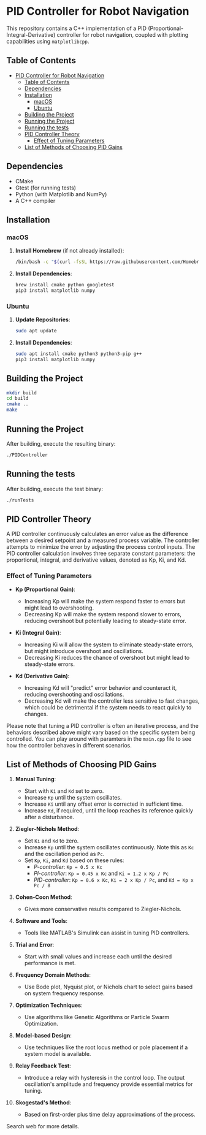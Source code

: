 # PID Controller for Robot Navigation

This repository contains a C++ implementation of a PID (Proportional-Integral-Derivative) controller for robot navigation, coupled with plotting capabilities using `matplotlibcpp`.

## Table of Contents

- [PID Controller for Robot Navigation](#pid-controller-for-robot-navigation)
  - [Table of Contents](#table-of-contents)
  - [Dependencies](#dependencies)
  - [Installation](#installation)
    - [macOS](#macos)
    - [Ubuntu](#ubuntu)
  - [Building the Project](#building-the-project)
  - [Running the Project](#running-the-project)
  - [Running the tests](#running-the-tests)
  - [PID Controller Theory](#pid-controller-theory)
    - [Effect of Tuning Parameters](#effect-of-tuning-parameters)
  - [List of Methods of Choosing PID Gains](#list-of-methods-of-choosing-pid-gains)

## Dependencies

- CMake
- Gtest (for running tests)
- Python (with Matplotlib and NumPy)
- A C++ compiler

## Installation

### macOS

1. **Install Homebrew** (if not already installed):

    ```bash
    /bin/bash -c "$(curl -fsSL https://raw.githubusercontent.com/Homebrew/install/HEAD/install.sh)"
    ```

2. **Install Dependencies**:

    ```bash
    brew install cmake python googletest
    pip3 install matplotlib numpy
    ```

### Ubuntu

1. **Update Repositories**:

    ```bash
    sudo apt update
    ```

2. **Install Dependencies**:

    ```bash
    sudo apt install cmake python3 python3-pip g++
    pip3 install matplotlib numpy
    ```

## Building the Project

```bash
mkdir build
cd build
cmake ..
make
```

## Running the Project

After building, execute the resulting binary:

```bash
./PIDController
```

## Running the tests

After building, execute the test binary:

```bash
./runTests
```

## PID Controller Theory

A PID controller continuously calculates an error value as the difference between a desired setpoint and a measured process variable. The controller attempts to minimize the error by adjusting the process control inputs. The PID controller calculation involves three separate constant parameters: the proportional, integral, and derivative values, denoted as Kp, Ki, and Kd.

### Effect of Tuning Parameters

- **Kp (Proportional Gain)**:
  - Increasing Kp will make the system respond faster to errors but might lead to overshooting.
  - Decreasing Kp will make the system respond slower to errors, reducing overshoot but potentially leading to steady-state error.

- **Ki (Integral Gain)**:
  - Increasing Ki will allow the system to eliminate steady-state errors, but might introduce overshoot and oscillations.
  - Decreasing Ki reduces the chance of overshoot but might lead to steady-state errors.

- **Kd (Derivative Gain)**:
  - Increasing Kd will "predict" error behavior and counteract it, reducing overshooting and oscillations.
  - Decreasing Kd will make the controller less sensitive to fast changes, which could be detrimental if the system needs to react quickly to changes.

Please note that tuning a PID controller is often an iterative process, and the behaviors described above might vary based on the specific system being controlled. You can play around with paramters in the `main.cpp` file to see how the controller behaves in different scenarios.

## List of Methods of Choosing PID Gains

1. **Manual Tuning**:
   - Start with `Ki` and `Kd` set to zero.
   - Increase `Kp` until the system oscillates.
   - Increase `Ki` until any offset error is corrected in sufficient time.
   - Increase `Kd`, if required, until the loop reaches its reference quickly after a disturbance.

2. **Ziegler-Nichols Method**:
   - Set `Ki` and `Kd` to zero.
   - Increase `Kp` until the system oscillates continuously. Note this as `Kc` and the oscillation period as `Pc`.
   - Set `Kp`, `Ki`, and `Kd` based on these rules:
     - *P-controller*: `Kp = 0.5 x Kc`
     - *PI-controller*: `Kp = 0.45 x Kc` and `Ki = 1.2 x Kp / Pc`
     - *PID-controller*: `Kp = 0.6 x Kc`, `Ki = 2 x Kp / Pc`, and `Kd = Kp x Pc / 8`

3. **Cohen-Coon Method**:
   - Gives more conservative results compared to Ziegler-Nichols.

4. **Software and Tools**:
   - Tools like MATLAB's Simulink can assist in tuning PID controllers.

5. **Trial and Error**:
   - Start with small values and increase each until the desired performance is met.

6. **Frequency Domain Methods**:
   - Use Bode plot, Nyquist plot, or Nichols chart to select gains based on system frequency response.

7. **Optimization Techniques**:
   - Use algorithms like Genetic Algorithms or Particle Swarm Optimization.

8. **Model-based Design**:
   - Use techniques like the root locus method or pole placement if a system model is available.

9. **Relay Feedback Test**:
   - Introduce a relay with hysteresis in the control loop. The output oscillation's amplitude and frequency provide essential metrics for tuning.

10. **Skogestad's Method**:
    - Based on first-order plus time delay approximations of the process.

Search web for more details.
